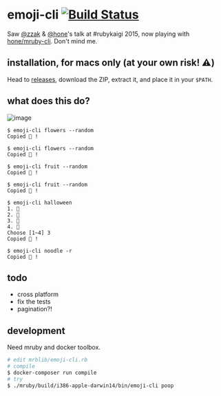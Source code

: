 # emoji-cli [![Build Status](https://travis-ci.org/muan/emoji-cli.svg?branch=master)](https://travis-ci.org/muan/submarine)

Saw [@zzak](https://github.com/zzak) & [@hone](https://github.com/hone)'s talk at #rubykaigi 2015, now playing with [hone/mruby-cli](https://github.com/hone/mruby-cli). Don't mind me.

## installation, for macs only (at your own risk! :warning:)

Head to [releases](https://github.com/muan/emoji-cli/releases), download the ZIP, extract it, and place it in your `$PATH`.

## what does this do?

![image](https://cloud.githubusercontent.com/assets/1153134/11781050/35ab1cce-a2aa-11e5-8cb6-af446dbc541c.png)

```
$ emoji-cli flowers --random
Copied 🌺 !

$ emoji-cli flowers --random
Copied 🌹 !

$ emoji-cli fruit --random
Copied 🍍 !

$ emoji-cli fruit --random
Copied 🍒 !

$ emoji-cli halloween
1. 👻
2. 👹
3. 🎃
4. 🏮
Choose [1~4] 3
Copied 🎃 !

$ emoji-cli noodle -r
Copied 🍜 !
```

## todo

- cross platform
- fix the tests
- pagination?!

## development

Need mruby and docker toolbox.

```bash
# edit mrblib/emoji-cli.rb
# compile
$ docker-composer run compile
# try
$ ./mruby/build/i386-apple-darwin14/bin/emoji-cli poop
```
